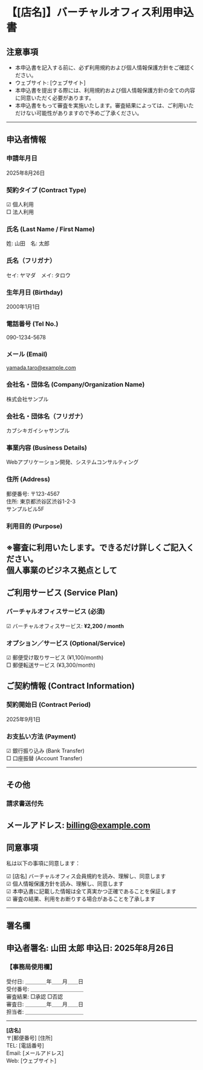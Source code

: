 # 【[店名]】バーチャルオフィス利用申込書

## 注意事項

- 本申込書を記入する前に、必ず利用規約および個人情報保護方針をご確認ください。
- ウェブサイト: [ウェブサイト]
- 本申込書を提出する際には、利用規約および個人情報保護方針の全ての内容に同意いただく必要があります。
- 本申込書をもって審査を実施いたします。審査結果によっては、ご利用いただけない可能性がありますので予めご了承ください。

---

## 申込者情報

### **申請年月日**
2025年8月26日
### **契約タイプ** (Contract Type)
☑ 個人利用  
□ 法人利用
### **氏名** (Last Name / First Name)
姓: 山田　名: 太郎
### **氏名（フリガナ）**
セイ: ヤマダ　メイ: タロウ
### **生年月日** (Birthday)
2000年1月1日
### **電話番号** (Tel No.)
090-1234-5678
### **メール** (Email)
yamada.taro@example.com
### **会社名・団体名** (Company/Organization Name)
株式会社サンプル
### **会社名・団体名（フリガナ）**
カブシキガイシャサンプル
### **事業内容** (Business Details)
Webアプリケーション開発、システムコンサルティング
### **住所** (Address)
郵便番号: 〒123-4567  
住所: 東京都渋谷区渋谷1-2-3  
サンプルビル5F
### **利用目的** (Purpose)
※審査に利用いたします。できるだけ詳しくご記入ください。  
個人事業のビジネス拠点として
---

## ご利用サービス (Service Plan)

### **バーチャルオフィスサービス** (必須)
☑ バーチャルオフィスサービス: **¥2,200 / month**
### **オプション／サービス** (Optional/Service)
☑ 郵便受け取りサービス (¥1,100/month)  
□ 郵便転送サービス (¥3,300/month)
## ご契約情報 (Contract Information)

### **契約開始日** (Contract Period)
2025年9月1日
### **お支払い方法** (Payment)
☑ 銀行振り込み (Bank Transfer)  
□ 口座振替 (Account Transfer)  

---

## その他

### **請求書送付先**
メールアドレス: billing@example.com
---

## 同意事項

私は以下の事項に同意します：

☑ [店名] バーチャルオフィス会員規約を読み、理解し、同意します  
☑ 個人情報保護方針を読み、理解し、同意します  
☑ 本申込書に記載した情報は全て真実かつ正確であることを保証します  
☑ 審査の結果、利用をお断りする場合があることを了承します

---

## 署名欄

申込者署名: 山田 太郎
申込日: 2025年8月26日
---

### **【事務局使用欄】**

受付日: ＿＿＿＿年＿＿月＿＿日  
受付番号: ＿＿＿＿＿＿＿＿＿＿  
審査結果: □承認 □否認  
審査日: ＿＿＿＿年＿＿月＿＿日  
担当者: ＿＿＿＿＿＿＿＿＿＿＿  

---

**[店名]**  
〒[郵便番号] [住所]  
TEL: [電話番号]  
Email: [メールアドレス]  
Web: [ウェブサイト]